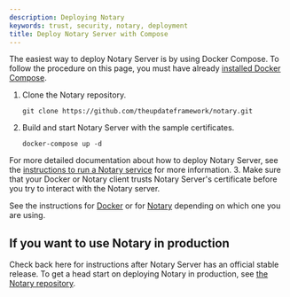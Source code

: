 ```yaml
---
description: Deploying Notary
keywords: trust, security, notary, deployment
title: Deploy Notary Server with Compose
---
```


The easiest way to deploy Notary Server is by using Docker Compose. To follow the procedure on this page, you must have already [installed Docker Compose](../../../compose/install/index.md).

1. Clone the Notary repository.

       git clone https://github.com/theupdateframework/notary.git

2. Build and start Notary Server with the sample certificates.

       docker-compose up -d


  For more detailed documentation about how to deploy Notary Server, see the [instructions to run a Notary service](https://github.com/theupdateframework/notary/blob/master/docs/running_a_service.md) for more information.
3. Make sure that your Docker or Notary client trusts Notary Server's certificate before you try to interact with the Notary server.

See the instructions for [Docker](../../reference/commandline/cli.md#notary) or
for [Notary](https://github.com/docker/notary#using-notary) depending on which one you are using.

## If you want to use Notary in production

Check back here for instructions after Notary Server has an official
stable release. To get a head start on deploying Notary in production, see
[the Notary repository](https://github.com/theupdateframework/notary).

